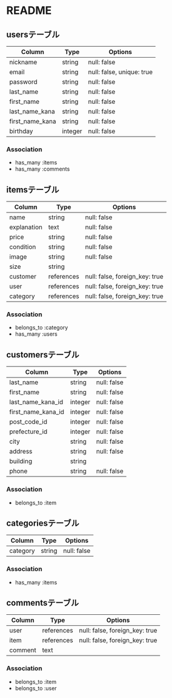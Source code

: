 # README

## usersテーブル

|Column|Type|Options|
|------|----|-------|
|nickname|string|null: false|
|email|string|null: false, unique: true|
|password|string|null: false|
|last_name|string|null: false|
|first_name|string|null: false|
|last_name_kana|string|null: false|
|first_name_kana|string|null: false|
|birthday|integer|null: false|


### Association
- has_many :items
- has_many :comments

## itemsテーブル

|Column|Type|Options|
|------|----|-------|
|name|string|null: false|
|explanation|text|null: false|
|price|string|null: false|
|condition|string|null: false|
|image|string|null: false|
|size|string|
|customer|references|null: false, foreign_key: true|
|user|references|null: false, foreign_key: true|
|category|references|null: false, foreign_key: true|


### Association
- belongs_to :category
- has_many :users

## customersテーブル

|Column|Type|Options|
|------|----|-------|
|last_name|string|null: false|
|first_name|string|null: false|
|last_name_kana_id|integer|null: false|
|first_name_kana_id|integer|null: false|
|post_code_id|integer|null: false|
|prefecture_id|integer|null: false|
|city|string|null: false|
|address|string|null: false|
|building|string|
|phone|string|null: false|


### Association
- belongs_to :item


## categoriesテーブル

|Column|Type|Options|
|------|----|-------|
|category|string|null: false|

### Association
- has_many :items

## commentsテーブル

|Column|Type|Options|
|------|----|-------|
|user|references|null: false, foreign_key: true|
|item|references|null: false, foreign_key: true|
|comment|text|

### Association
- belongs_to :item
- belongs_to :user
